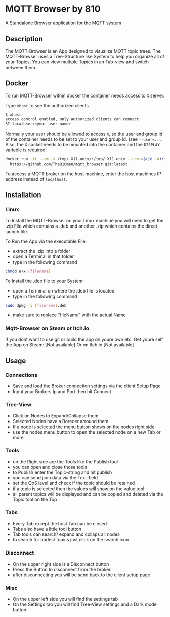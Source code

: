 # MQTT Browser by 810
A Standalone Browser application for the MQTT system

## Description

The MQTT-Browser is an App designed to visualize MQTT topic trees.
The MQTT-Browser uses a Tree-Structure like System to help you organize all of your Topics. You can view multiple Topics in an Tab-view and switch between them.

## Docker

To run MQTT-Browser within docker the container needs access to `X` server.

Type `xhost` to see the authorized clients

```bash
$ xhost
access control enabled, only authorized clients can connect
SI:localuser:<your user name>
```

Normally your user should be allowed to access `X`, so the user and group id of the container needs to be set to your user
and group id. (see `--user=...`. Also, the `X` socket needs to be mounted into the container and the `DISPLAY` variable is
required:

```bash
docker run -it --rm -v /tmp/.X11-unix/:/tmp/.X11-unix --user=$(id -u):$(id -g) -e DISPLAY=$DISPLAY \
  https://github.com/The810man/mqtt_browser.git:latest
```

To access a MQTT broker on the host machine, enter the host machines IP address instead of `localhost`.

## Installation

### Linux

To Install the MQTT-Browser on your Linux machine
you will need to get the .zip File which contains a .deb and
another .zip which contains the direct launch file.

To Run the App via the executable File:

- extract the .zip into a folder
- open a Terminal in that folder
- type in the following command

```bash
chmod u+x [filename]
```

To Install the .deb file to your System:

- open a Terminal on where the .deb file is located
- type in the following command

```bash
sudo dpkg -i [filename].deb
```

- make sure to replace "fileName" with the actual Name

### Mqtt-Browser on Steam or Itch.io

If you dont want to use git or build the app on youre own etc.
Get youre self the App on Steam: [Not available]
Or on Itch.io [Not available]

## Usage

### Connections

- Save and load the Broker connection settings via the client Setup Page
- Input your Brokers Ip and Port then hit Connect

### Tree-View

- Click on Nodes to Expand/Collapse them
- Selected Nodes have a Boreder arround them
- If a node is selected the menu button shows on the nodes right side
- use the nodes menu button to open the selected node on a new Tab or more

### Tools

- on the Right side are the Tools like the Publish tool
- you can open and close those tools
- to Publish enter the Topic-string and hit publish
- you can send json data via the Text-field
- set the QoS level and check if the topic should be retained
- if a topic is selected then the values will show on the value tool
- all parent topics will be displayed and can be copied and deleted via the Topic tool on the Top

### Tabs

- Every Tab except the host Tab can be closed
- Tabs also have a little tool button
- Tab tools can search/ expand and collaps all nodes
- to search for nodes/ topics just click on the search icon

### Disconnect

- On the upper right side is a Disconnect button
- Press the Button to disconnect from the broker
- after disconnecting you will be send back to the client setup page

### Misc

- On the upper left side you will find the settings tab
- On the Settings tab you will find Tree-View settings and a Dark mode button
